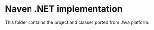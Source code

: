 # Naven .NET implementation

This folder contains the project and classes ported from Java platform.